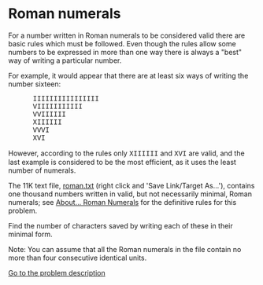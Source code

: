 Roman numerals
==============

<p>For a number written in Roman numerals to be considered valid there are basic rules which must be followed. Even though the rules allow some numbers to be expressed in more than one way there is always a &quot;best&quot; way of writing a particular number.</p>
<p>For example, it would appear that there are at least six ways of writing the number sixteen:</p>
<p style="margin-left:50px;font-family:courier new,monospace;">IIIIIIIIIIIIIIII<br />
VIIIIIIIIIII<br />
VVIIIIII<br />
XIIIIII<br />
VVVI<br />
XVI</p>
<p>However, according to the rules only <span style="font-family:courier new,monospace;">XIIIIII</span> and <span style="font-family:courier new,monospace;">XVI</span> are valid, and the last example is considered to be the most efficient, as it uses the least number of numerals.</p>
<p>The 11K text file, <a href="project/resources/p089_roman.txt">roman.txt</a> (right click and 'Save Link/Target As...'), contains one thousand numbers written in valid, but not necessarily minimal, Roman numerals; see <a href="about=roman_numerals">About... Roman Numerals</a> for the definitive rules for this problem.</p>
<p>Find the number of characters saved by writing each of these in their minimal form.</p>
<p class="note">Note: You can assume that all the Roman numerals in the file contain no more than four consecutive identical units.</p>



[Go to the problem description](https://projecteuler.net/problem=89)
